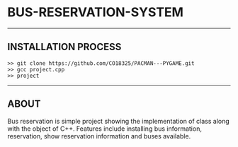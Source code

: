 # BUS-RESERVATION-SYSTEM

<hr>

## INSTALLATION PROCESS
```
>> git clone https://github.com/CO18325/PACMAN---PYGAME.git
>> gcc project.cpp
>> project

```
<hr>

## ABOUT
Bus reservation is simple project showing the implementation of class along with the object of C++. Features include installing bus information, reservation, show reservation information and buses available.

